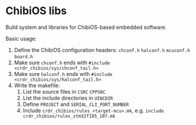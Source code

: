 ChibiOS libs
============

Build system and libraries for ChibiOS-based embedded software.

Basic usage:

1. Define the ChibiOS configuration headers: `chconf.h` `halconf.h` `mcuconf.h` `board.h`
2. Make sure `chconf.h` ends with `#include <crdr_chibios/sys/chconf_tail.h>`
3. Make sure `halconf.h` ends with `#include <crdr_chibios/sys/halconf_tail.h>`
4. Write the makefile:
    1. List the source files in `CSRC` `CPPSRC`
    2. List the include directories in `UINCDIR`
    3. Define `PROJECT` and `SERIAL_CLI_PORT_NUMBER`
    4. Include `crdr_chibios/rules_<target-mcu>.mk`, e.g. `include crdr_chibios/rules_stm32f105_107.mk`
